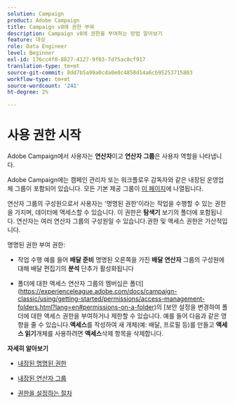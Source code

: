 ```yaml
---
solution: Campaign
product: Adobe Campaign
title: Campaign v8에 권한 부여
description: Campaign v8에 권한을 부여하는 방법 알아보기
feature: 대상
role: Data Engineer
level: Beginner
exl-id: 176cc4f0-8827-4127-9f03-7d75ac8cf917
translation-type: tm+mt
source-git-commit: 8dd7b5a99a0cda0e0c4850d14a6cb95253715803
workflow-type: tm+mt
source-wordcount: '241'
ht-degree: 2%

---
```


# 사용 권한 시작

Adobe Campaign에서 사용자는 **연산자**&#x200B;이고 **연산자 그룹**&#x200B;은 사용자 역할을 나타냅니다.

Adobe Campaign에는 캠페인 관리자 또는 워크플로우 감독자와 같은 내장된 운영업체 그룹이 포함되어 있습니다. 모든 기본 제공 그룹이 [이 페이지](https://experienceleague.adobe.com/docs/campaign-classic/using/getting-started/permissions/access-management-groups.html?lang=en#default-groups)에 나열됩니다.

연산자 그룹의 구성원으로서 사용자는 &#39;명명된 권한&#39;이라는 작업을 수행할 수 있는 권한을 가지며, 데이터에 액세스할 수 있습니다. 이 권한은 **탐색기** 보기의 폴더에 포함됩니다. 연산자는 여러 연산자 그룹의 구성원일 수 있습니다.권한 및 액세스 권한은 가산적입니다.

명명된 권한 부여 권한:

* 작업 수행
예를 들어 **배달 준비** 명명된 오른쪽을 가진 **배달 연산자** 그룹의 구성원에 대해 배달 편집기의 **분석** 단추가 활성화됩니다

* 폴더에 대한 액세스
연산자 그룹의 멤버십은 폴더](https://experienceleague.adobe.com/docs/campaign-classic/using/getting-started/permissions/access-management-folders.html?lang=en#permissions-on-a-folder)의 [보안 설정을 변경하여 폴더에 대한 액세스 권한을 부여하거나 제한할 수 있습니다. 예를 들어 다음과 같은 영향을 줄 수 있습니다.**액세스**&#x200B;를 작성하여 새 개체(예: 배달, 프로필 등)를 만들고 **액세스 읽기**&#x200B;개체를 사용하려면 **액세스**&#x200B;삭제 항목을 삭제합니다.

**자세히 알아보기**

* [내장된 명명된 권한](https://experienceleague.adobe.com/docs/campaign-classic/using/getting-started/permissions/access-management-named-rights.html)

* [내장된 연산자 그룹](https://experienceleague.adobe.com/docs/campaign-classic/using/getting-started/permissions/access-management-groups.html?lang=en#default-groups)

* [권한을 설정하는 절차](https://experienceleague.adobe.com/docs/campaign-classic/using/getting-started/permissions/access-management.html)

